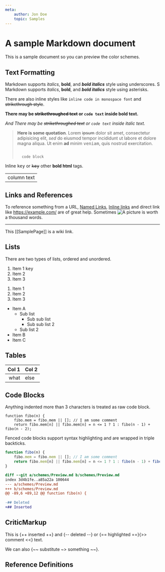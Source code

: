 ```yaml
---
meta:
    author: Jon Doe
    topic: Samples
---
```

# A sample Markdown document

This is a sample document so you can preview the color schemes.

## Text Formatting

Markdown supports _italics_, __bold__, and ___bold italics___ style using underscores.
S
Markdown supports *italics*, **bold**, and ***bold italics*** style using asterisks.

There are also inline styles like `inline code in monospace font` and ~~strikethrough style~~.

__There may be ~~strikethroughed text~~ or `code text` inside bold text.__

_And There may be ~~strikethroughed text~~ or `code text` inside italic text._

> __Here is some quotation__. Lorem ~~ipsum~~ dolor sit amet, consectetur  
> adipisicing elit, *sed* do eiusmod tempor incididunt ut labore et
> dolore magna aliqua. Ut enim <b>ad</b> minim <kbd>veniam</kbd>, quis nostrud exercitation.
> 
> <code>
>   code block
> </code>

Inline <kbd>key</kbd> or ~~<kbd>key</kbd>~~ other <b>bold html</b> tags.

<table align="center">
    <tr width="85%">
        <td>column&nbsp;text</td>
    </tr>
</table>

## Links and References

To reference something from a URL, [Named Links][links],
[Inline links](https://example.com/index.html "Description") and direct link like <https://example.com/>
are of great help. Sometimes ![A picture][sample image] is worth a thousand words.

---

This [[SamplePage]] is a wiki link.

## Lists

There are two types of lists, ordered and unordered.

1. Item 1 
   <kbd>key</kbd>
2. Item 2
3. Item 3

1) Item 1
2) Item 2
3) Item 3

* Item A
    - Sub list
        + Sub sub list
        + Sub sub list 2
    - Sub list 2
* Item B
* Item C

## Tables

Col 1 | Col 2
-----:|-------
what  | else

## Code Blocks

Anything indented more than 3 characters is treated as raw code block.

    function fibo(n) {
        fibo.mem = fibo.mem || []; // I am some comment
        return fibo.mem[n] || fibo.mem[n] = n <= 1 ? 1 : fibo(n - 1) + fibo(n - 2);

Fenced code blocks support syntax highlighting and are wrapped in triple backticks.

```javascript
function fibo(n) {
    fibo.mem = fibo.mem || []; // I am some comment
    return fibo.mem[n] || fibo.mem[n] = n <= 1 ? 1 : fibo(n - 1) + fibo(n - 2);
}
```

```diff
diff --git a/schemes/Preview.md b/schemes/Preview.md
index 3d4b1fe..a85a22a 100644
--- a/schemes/Preview.md
+++ b/schemes/Preview.md
@@ -89,6 +89,12 @@ function fibo(n) {
 
-## Deleted
+## Inserted
```

## CriticMarkup

This is {++ inserted ++} and {-- deleted --} or {== highlighted ==}{>> comment <<} text.

We can also {~~ substitute ~> something ~~}.

## Reference Definitions

[^1]: This is a footnote definition

[links]: https://example.com/index.html
[sample image]: https://example.com/sample.png
